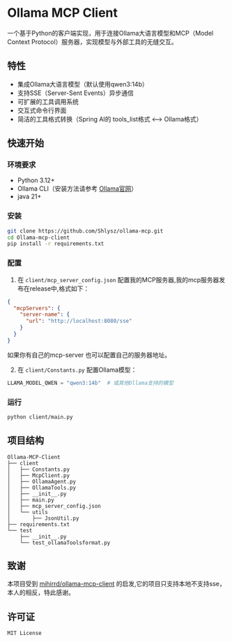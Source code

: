# Ollama MCP Client

一个基于Python的客户端实现，用于连接Ollama大语言模型和MCP（Model Context Protocol）服务器，实现模型与外部工具的无缝交互。

## 特性

- 集成Ollama大语言模型（默认使用qwen3:14b）
- 支持SSE（Server-Sent Events）异步通信
- 可扩展的工具调用系统
- 交互式命令行界面
- 简洁的工具格式转换（Spring AI的 tools_list格式 ⟷ Ollama格式）

## 快速开始

### 环境要求

- Python 3.12+
- Ollama CLI（安装方法请参考 [Ollama官网](https://ollama.com/)）
- java 21+
### 安装

```bash
git clone https://github.com/Shlysz/ollama-mcp.git
cd Ollama-mcp-client
pip install -r requirements.txt
```

### 配置

1. 在 `client/mcp_server_config.json` 配置我的MCP服务器,我的mcp服务器发布在release中,格式如下：
```json
{
  "mcpServers": {
    "server-name": {
      "url": "http://localhost:8080/sse"
    }
  }
}
```
如果你有自己的mcp-server 也可以配置自己的服务器地址。

2. 在 `client/Constants.py` 配置Ollama模型：
```python
LLAMA_MODEL_QWEN = "qwen3:14b"  # 或其他Ollama支持的模型
```

### 运行

```bash
python client/main.py
```

## 项目结构

```
Ollama-MCP-Client
├── client
│   ├── Constants.py
│   ├── McpClient.py
│   ├── OllamaAgent.py
│   ├── OllamaTools.py
│   ├── __init__.py
│   ├── main.py
│   ├── mcp_server_config.json
│   └── utils
│       ├── JsonUtil.py
├── requirements.txt
└── test
    ├── __init__.py
    └── test_ollamaToolsformat.py

```

## 致谢

本项目受到 [mihirrd/ollama-mcp-client](https://github.com/mihirrd/ollama-mcp-client) 的启发,它的项目只支持本地不支持sse，本人的相反，特此感谢。

## 许可证

`MIT License`
